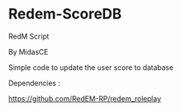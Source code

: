 # Redem-ScoreDB

RedM Script

By MidasCE

Simple code to update the user score to database

Dependencies : 

https://github.com/RedEM-RP/redem_roleplay 
